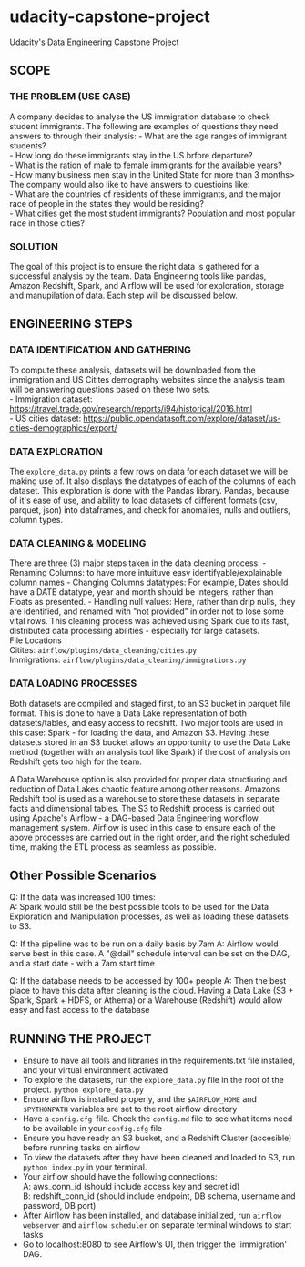 # udacity-capstone-project
Udacity's Data Engineering Capstone Project

## SCOPE
### THE PROBLEM (USE CASE)
A company decides to analyse the US immigration database to check student immigrants. The following are examples of questions they need answers to through their analysis:
    - What are the age ranges of immigrant students? <br>
    - How long do these immigrants stay in the US brfore departure? <br>
    - What is the ration of male to female immigrants for the available years? <br>
    - How many business men stay in the United State for more than 3 months> <br>
The company would also like to have answers to questioins like: <br>
    - What are the countries of residents of these immigrants, and the major race of people in the states they would be  residing? <br>
    - What cities get the most student immigrants? Population and most popular race in those cities? <br>

### SOLUTION
The goal of this project is to ensure the right data is gathered for a successful analysis by the team. Data Engineering tools like pandas, Amazon Redshift, Spark, and Airflow will be used for exploration, storage and manupilation of data. Each step will be discussed below.


## ENGINEERING STEPS
### DATA IDENTIFICATION AND GATHERING
To compute these analysis, datasets will be downloaded from the immigration and US Citites demography websites since the analysis team will be answering questions based on these two sets. <br>
    - Immigration dataset: https://travel.trade.gov/research/reports/i94/historical/2016.html <br>
    - US cities dataset: https://public.opendatasoft.com/explore/dataset/us-cities-demographics/export/ <br>

### DATA EXPLORATION
The `explore_data.py` prints a few rows on data for each dataset we will be making use of. It also displays the datatypes of each of the columns of each dataset.
This exploration is done with the Pandas library. Pandas, because of it's ease of use, and ability to load datasets of different formats (csv, parquet, json) into dataframes, and check for anomalies, nulls and outliers, column types.

### DATA CLEANING & MODELING
There are three (3) major steps taken in the data cleaning process:
    - Renaming Columns: to have more intuituve easy identifyable/explainable column names
    - Changing Columns datatypes: For example, Dates should have a DATE datatype, year and month should be Integers, rather than Floats as presented.
    - Handling null values: Here, rather than drip nulls, they are identified, and renamed with "not provided" in order not to lose some vital rows.
This cleaning process was achieved using Spark due to its fast, distributed data processing abilities - especially for large datasets. <br>
File Locations <br>
    Citites: `airflow/plugins/data_cleaning/cities.py` <br>
    Immigrations: `airflow/plugins/data_cleaning/immigrations.py`

### DATA LOADING PROCESSES
Both datasets are compiled and staged first, to an S3 bucket in parquet file format. This is done to have a Data Lake representation of both datasets/tables, and easy access to redshift.
Two major tools are used in this case: Spark - for loading the data, and Amazon S3.
Having these datasets stored in an S3 bucket allows an opportunity to use the Data Lake method (together with an analysis tool like Spark) if the cost of analysis on Redshift gets too high for the team.

A Data Warehouse option is also provided for proper data structiuring and reduction of Data Lakes chaotic feature among other reasons. Amazons Redshift tool is used as a warehouse to store these datasets in separate facts and dimensional tables. The S3 to Redshift process is carried out using Apache's Airflow - a DAG-based Data Engineering workflow management system. 
Airflow is used in this case to ensure each of the above processes are carried out in the right order, and the right scheduled time, making the ETL process as seamless as possible.

## Other Possible Scenarios
Q: If the data was increased 100 times: <br>
A: Spark would still be the best possible tools to be used for the Data Exploration and Manipulation processes, as well as loading these datasets to S3.

Q: If the pipeline was to be run on a daily basis by 7am
A: Airflow would serve best in this case. A "@dail" schedule interval can be set on the DAG, and a start date - with a 7am start time

Q: If the database needs to be accessed by 100+ people
A: Then the best place to have this data after cleaning is the cloud. Having a Data Lake (S3 + Spark, Spark + HDFS, or Athema) or a Warehouse (Redshift) would allow easy and fast access to the database

## RUNNING THE PROJECT
- Ensure to have all tools and libraries in the requirements.txt file installed, and your virtual environment activated
- To explore the datasets, run the `explore_data.py` file in the root of the project. `python explore_data.py`
- Ensure airflow is installed properly, and the `$AIRFLOW_HOME` and `$PYTHONPATH` variables are set to the root airflow directory
- Have a `config.cfg `file. Check the `config.md` file to see what items need to be available in your `config.cfg` file
- Ensure you have ready an S3 bucket, and a Redshift Cluster (accesible) before running tasks on airflow
- To view the datasets after they have been cleaned and loaded to S3, run `python index.py` in your terminal.
- Your airflow should have the following connections: <br>
    A: aws_conn_id (should include access key and secret id) <br>
    B: redshift_conn_id (should include endpoint, DB schema, username and password, DB port)
- After Airflow has been installed, and database initialized, run `airflow webserver` and `airflow scheduler` on separate terminal windows to start tasks
- Go to localhost:8080 to see Airflow's UI, then trigger the 'immigration' DAG.